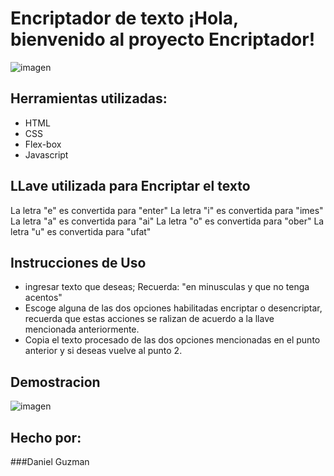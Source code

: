 # Encriptador de texto ¡Hola, bienvenido al proyecto Encriptador!

![imagen]()

## Herramientas utilizadas:

* HTML
* CSS
* Flex-box
* Javascript

## LLave utilizada para Encriptar el texto
La letra "e" es convertida para "enter"
La letra "i" es convertida para "imes"
La letra "a" es convertida para "ai"
La letra "o" es convertida para "ober"
La letra "u" es convertida para "ufat"

## Instrucciones de Uso
* ingresar texto que deseas; Recuerda: "en minusculas y que no tenga acentos"
* Escoge alguna de las dos opciones habilitadas encriptar o desencriptar, recuerda que estas acciones se ralizan de acuerdo a la llave mencionada anteriormente.
* Copia el texto procesado de las dos opciones mencionadas en el punto anterior y si deseas vuelve al punto 2.

## Demostracion
![imagen](https://github.com/Daguzman97/Encriptador-texto/blob/main/demostracion.gif)

## Hecho por:

###Daniel Guzman 
